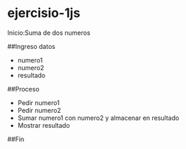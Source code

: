 # ejercisio-1js
Inicio:Suma de dos numeros 

##Ingreso datos
 - numero1
 - numero2
 - resultado
 
##Proceso
 - Pedir numero1
 - Pedir numero2
 - Sumar numero1 con numero2 y almacenar en resultado
 - Mostrar resultado 
 
##Fin